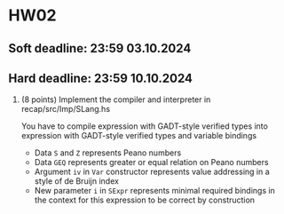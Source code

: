 # HW02
## Soft deadline: 23:59 03.10.2024
## Hard deadline: 23:59 10.10.2024

1. (8 points) Implement the compiler and interpreter in recap/src/Imp/SLang.hs

   You have to compile expression with GADT-style verified types into expression with GADT-style verified types and variable bindings
   - Data `S` and `Z` represents Peano numbers
   - Data `GEQ` represents greater or equal relation on Peano numbers
   - Argument `iv` in `Var` constructor represents value addressing in a style of de Bruijn index
   - New parameter `i` in `SExpr` represents minimal required bindings in the context for this expression to be correct by construction

